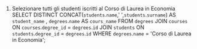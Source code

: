 1. Selezionare tutti gli studenti iscritti al Corso di Laurea in Economia
SELECT DISTINCT CONCAT(`students`.`name`,' ',`students`.`surname`) AS `student_name` , `degrees`.`name` AS `cours_name` 
FROM `degrees` 
JOIN `courses` ON `courses`.`degree_id` = `degrees`.`id` 
JOIN `students` ON `students`.`degree_id` = `degrees`.`id` 
WHERE `degrees`.`name` = 'Corso di Laurea in Economia';